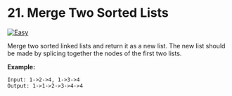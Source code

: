 # 21. Merge Two Sorted Lists
[![Easy](https://img.shields.io/badge/-Easy-brightgreen.svg)](https://github.com/Anaxilaus/LeetCode/tree/master/Problem21)

Merge two sorted linked lists and return it as a new list. The new list should be made by splicing together the nodes of the first two lists.

**Example:**
```
Input: 1->2->4, 1->3->4
Output: 1->1->2->3->4->4
```
